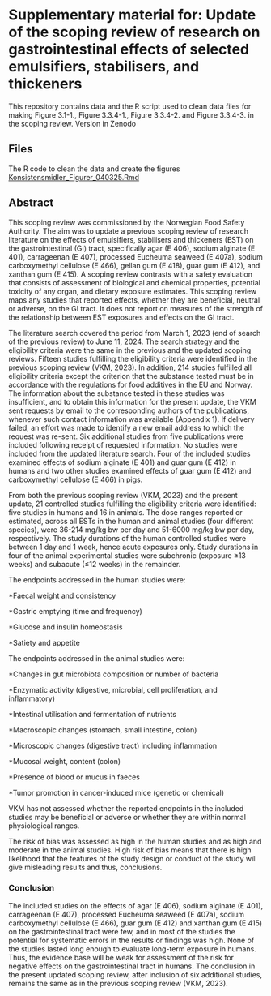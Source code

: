 # Supplementary material for: Update of the scoping review of research on gastrointestinal effects of selected emulsifiers, stabilisers, and thickeners 

This repository contains data and the R script used to clean data files for making Figure 3.1-1., Figure 3.3.4-1., Figure 3.3.4-2. and Figure 3.3.4-3. in the scoping review.
Version in Zenodo

## Files

The R code to clean the data and create the figures
[Konsistensmidler_Figurer_040325.Rmd](https://github.com/TrineHusoy/VKM-Update-scoping-review-EST/blob/main/Code/Konsistensmidler_Figurer_040325.Rmd)

## Abstract

This scoping review was commissioned by the Norwegian Food Safety Authority. The aim was to update a previous scoping review of research literature on the effects of emulsifiers, stabilisers and thickeners (EST) on the gastrointestinal (GI) tract, specifically agar (E 406), sodium alginate (E 401), carrageenan (E 407), processed Eucheuma seaweed (E 407a), sodium carboxymethyl cellulose (E 466), gellan gum (E 418), guar gum (E 412), and xanthan gum (E 415). A scoping review contrasts with a safety evaluation that consists of assessment of biological and chemical properties, potential toxicity of any organ, and dietary exposure estimates. This scoping review maps any studies that reported effects, whether they are beneficial, neutral or adverse, on the GI tract. It does not report on measures of the strength of the relationship between EST exposures and effects on the GI tract. 

The literature search covered the period from March 1, 2023 (end of search of the previous review) to June 11, 2024. The search strategy and the eligibility criteria were the same in the previous and the updated scoping reviews. Fifteen studies fulfilling the eligibility criteria were identified in the previous scoping review (VKM, 2023). In addition, 214 studies fulfilled all eligibility criteria except the criterion that the substance tested must be in accordance with the regulations for food additives in the EU and Norway. The information about the substance tested in these studies was insufficient, and to obtain this information for the present update, the VKM sent requests by email to the corresponding authors of the publications, whenever such contact information was available (Appendix 1). If delivery failed, an effort was made to identify a new email address to which the request was re-sent. Six additional studies from five publications were included following receipt of requested information. No studies were included from the updated literature search. Four of the included studies examined effects of sodium alginate (E 401) and guar gum (E 412) in humans and two other studies examined effects of guar gum (E 412) and carboxymethyl cellulose (E 466) in pigs.  

From both the previous scoping review (VKM, 2023) and the present update, 21 controlled studies fulfilling the eligibility criteria were identified: five studies in humans and 16 in animals. The dose ranges reported or estimated, across all ESTs in the human and animal studies (four different species), were 36-214 mg/kg bw per day and 51-6000 mg/kg bw per day, respectively. The study durations of the human controlled studies were between 1 day and 1 week, hence acute exposures only. Study durations in four of the animal experimental studies were subchronic (exposure ≥13 weeks) and subacute (≤12 weeks) in the remainder.  

The endpoints addressed in the human studies were: 

*Faecal weight and consistency 

*Gastric emptying (time and frequency) 

*Glucose and insulin homeostasis 

*Satiety and appetite 


The endpoints addressed in the animal studies were: 

*Changes in gut microbiota composition or number of bacteria 

*Enzymatic activity (digestive, microbial, cell proliferation, and inflammatory) 

*Intestinal utilisation and fermentation of nutrients 

*Macroscopic changes (stomach, small intestine, colon) 

*Microscopic changes (digestive tract) including inflammation 

*Mucosal weight, content (colon) 

*Presence of blood or mucus in faeces 

*Tumor promotion in cancer-induced mice (genetic or chemical) 


VKM has not assessed whether the reported endpoints in the included studies may be beneficial or adverse or whether they are within normal physiological ranges.  

The risk of bias was assessed as high in the human studies and as high and moderate in the animal studies. High risk of bias means that there is high likelihood that the features of the study design or conduct of the study will give misleading results and thus, conclusions. 

### Conclusion  

The included studies on the effects of agar (E 406), sodium alginate (E 401), carrageenan (E 407), processed Eucheuma seaweed (E 407a), sodium carboxymethyl cellulose (E 466), guar gum (E 412) and xanthan gum (E 415) on the gastrointestinal tract were few, and in most of the studies the potential for systematic errors in the results or findings was high. None of the studies lasted long enough to evaluate long-term exposure in humans. Thus, the evidence base will be weak for assessment of the risk for negative effects on the gastrointestinal tract in humans. The conclusion in the present updated scoping review, after inclusion of six additional studies, remains the same as in the previous scoping review (VKM, 2023). 